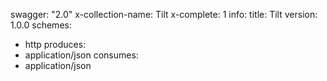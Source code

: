 swagger: "2.0"
x-collection-name: Tilt
x-complete: 1
info:
  title: Tilt
  version: 1.0.0
schemes:
- http
produces:
- application/json
consumes:
- application/json